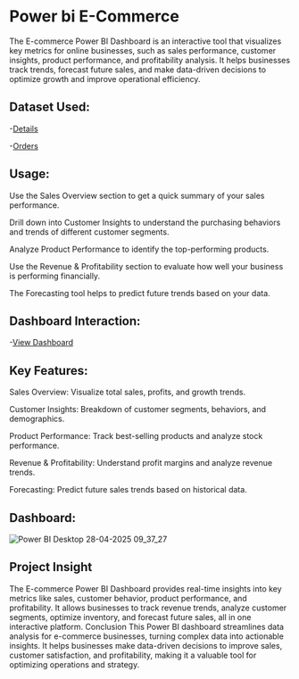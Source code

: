 # Power bi E-Commerce
The E-commerce Power BI Dashboard is an interactive tool that visualizes key metrics for online businesses, such as sales performance, customer insights, product performance, and profitability analysis. It helps businesses track trends, forecast future sales, and make data-driven decisions to optimize growth and improve operational efficiency.
## Dataset Used:
-<a href="https://github.com/DiyaVachhani/Power_Bi_E-Commerce/blob/main/Details.csv">Details</a>

-<a href="https://github.com/DiyaVachhani/Power_Bi_E-Commerce/blob/main/Orders.csv">Orders</a>
## Usage:
Use the Sales Overview section to get a quick summary of your sales performance.

Drill down into Customer Insights to understand the purchasing behaviors and trends of different customer segments.

Analyze Product Performance to identify the top-performing products.

Use the Revenue & Profitability section to evaluate how well your business is performing financially.

The Forecasting tool helps to predict future trends based on your data.
## Dashboard Interaction:
-<a href="https://github.com/DiyaVachhani/Power_Bi_E-Commerce/blob/main/Power%20BI%20Desktop%2028-04-2025%2009_37_27.png">View Dashboard</a>
## Key Features:
Sales Overview: Visualize total sales, profits, and growth trends.

Customer Insights: Breakdown of customer segments, behaviors, and demographics.

Product Performance: Track best-selling products and analyze stock performance.

Revenue & Profitability: Understand profit margins and analyze revenue trends.

Forecasting: Predict future sales trends based on historical data.
## Dashboard:
![Power BI Desktop 28-04-2025 09_37_27](https://github.com/user-attachments/assets/b0e1e7fd-af17-4cd7-86a9-0d3cad4ac64a)
## Project Insight
The E-commerce Power BI Dashboard provides real-time insights into key metrics like sales, customer behavior, product performance, and profitability. It allows businesses to track revenue trends, analyze customer segments, optimize inventory, and forecast future sales, all in one interactive platform.
Conclusion
This Power BI dashboard streamlines data analysis for e-commerce businesses, turning complex data into actionable insights. It helps businesses make data-driven decisions to improve sales, customer satisfaction, and profitability, making it a valuable tool for optimizing operations and strategy.
